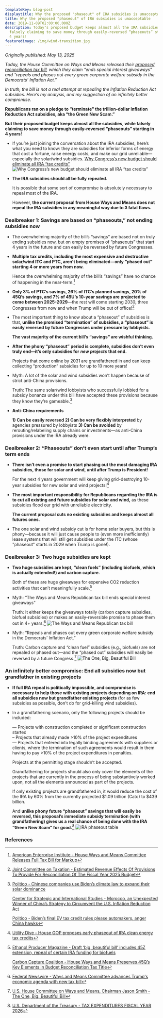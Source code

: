 ```yaml
---
templateKey: blog-post
displaytitle: Why the proposed "phaseout" of IRA subsidies is unacceptable
title: Why the proposed "phaseout" of IRA subsidies is unacceptable
date: 2019-11-09T02:00:00.000Z
description: Today's proposed budget keeps almost all the IRA subsidies, while
  falsely claiming to save money through easily-reversed “phaseouts” starting in
  4 years!
featuredimage: /img/wind-transition.jpg
---
```

_Originally published: May 13, 2025_

_Today, the House Committee on Ways and Means released their [proposed reconciliation tax bill](https://waysandmeans.house.gov/wp-content/uploads/2025/05/SMITMO_017_xml.pdf), which they claim “ends special interest giveaways” and “repeals and phases out every green corporate welfare subsidy in the Democrats’ Inflation Act.”_

_In truth, the bill is not a real attempt at repealing the Inflation Reduction Act subsidies. Here’s my analysis, and my suggestion of an infinitely better compromise._

**Republicans ran on a pledge to “terminate” the trillion-dollar Inflation Reduction Act subsidies, aka “the Green New Scam.”**

**But their proposed budget keeps almost all the subsidies, while falsely claiming to save money through easily-reversed “phaseouts” starting in 4 years!**

- If you’re just joining the conversation about the IRA subsidies, here’s what you need to know: they are subsidies for inferior forms of energy that cost a fortune, raise energy costs, and make our grid unreliable—especially the solar/wind subsidies.
    [Why Congress’s new budget should eliminate all IRA “tax credits”](https://alexepstein.substack.com/p/why-congresss-new-budget-should-eliminate)
    ![ Why Congress’s new budget should eliminate all IRA “tax credits”](/img/congress-new-budget.jpg)

- **The IRA subsidies should all be fully repealed.**

    It is possible that some sort of compromise is absolutely necessary to repeal most of the IRA.

    However, **the current proposal from House Ways and Means does not repeal the IRA subsidies in any meaningful way due to 3 fatal flaws.**

### Dealbreaker 1: Savings are based on “phaseouts,” not ending subsidies now

- The overwhelming majority of the bill’s “savings” are based not on truly ending subsidies now, but on empty promises of “phaseouts” that start 4 years in the future and can easily be reversed by future Congresses.

- **Multiple tax credits, including the most expensive and destructive solar/wind ITC and PTC, aren’t being eliminated—only “phased out” starting 4 or more years from now.**

    Hence the overwhelming majority of the bill’s “savings” have no chance of happening in the near-term.[^1]

- **Only 3% of PTC’s savings, 26% of ITC’s planned savings, 20% of 45Q’s savings, and 7% of 45U’s 10-year savings are projected to come between 2025-2029**—the rest will come starting 2030, three Congresses from now and when Trump will be out of office![^2]

- The most important thing to know about a “phaseout” of subsidies is that, **unlike the promised “termination” of subsidies, a “phaseout” is easily reversed by future Congresses under pressure by lobbyists.**

    **The vast majority of the current bill’s “savings” are wishful thinking.**

- **After the phony “phaseout” period is complete, subsidies don’t even truly end—it’s only subsidies for** ***new projects*** **that end.**

    Projects that come online by 2031 are grandfathered in and can keep collecting “production” subsidies for up to 10 more years!

- Myth: A lot of the solar and wind subsidies won’t happen because of strict anti-China provisions.

    Truth: The same solar/wind lobbyists who successfully lobbied for a subsidy bonanza under this bill have accepted these provisions because they know they’re gameable.[^3]

- **Anti-China requirements**

    **1) Can be easily reversed**
    **2) Can be very flexibly interpreted** by agencies pressured by lobbyists
    **3) Can be avoided** by rerouting/relabeling supply chains or investments—as anti-China provisions under the IRA already were.

### Dealbreaker 2: “Phaseouts” don’t even start until after Trump’s term ends

- **There isn’t even a promise to start phasing out the most damaging IRA subsidies, those for solar and wind, until after Trump is President!**

    For the next 4 years government will keep giving grid-destroying 10-year subsidies for new solar and wind projects![^4]

- **The most important responsibility for Republicans regarding the IRA is to cut all existing and future subsidies for solar and wind,** as these subsidies flood our grid with unreliable electricity.

    **The current proposal cuts no existing subsidies and keeps almost all futures ones.**

- The one solar and wind subsidy cut is for home solar buyers, but this is phony—because it will just cause people to (even more inefficiently) lease systems that will still get subsidies under the ITC (whose "phaseout" starts in 2029 when Trump is gone!).

### Dealbreaker 3: Two huge subsidies are kept

- **Two huge subsidies are kept, “clean fuels” (including biofuels, which is actually extended!) and carbon capture.**

    Both of these are huge giveaways for expensive CO2 reduction activities that can’t meaningfully scale.[^5]

- Myth: “The Ways and Means Republican tax bill ends special interest giveaways”

    Truth: It either keeps the giveaways totally (carbon capture subsidies, biofuel subsidies) or makes an easily-reversible promise to phase them out in 4+ years.[^6]
    ![The Ways and Means Republican tax bill](/img/ways-and-means-bill.webp)

- Myth: “Repeals and phases out every green corporate welfare subsidy in the Democrats’ Inflation Act.”

    Truth: Carbon capture and “clean fuel” subsidies (e.g., biofuels) are not repealed or phased out—and the “phased out” subsidies will easily be reversed by a future Congress.[^7]
    ![The One, Big, Beautiful Bill](/img/the-one-big-beautiful-bill.webp)

### An infinitely better compromise: End all subsidies now but grandfather in existing projects

- **If full IRA repeal is politically impossible, and compromise is necessary to help those with existing projects depending on IRA: end all subsidies now but grandfather existing projects** (for as few subsidies as possible, don't do for grid-killing wind subsidies).

- In a grandfathering scenario, only the following projects should be included:

    — Projects with construction completed or significant construction started\
    – Projects that already made >10% of the project expenditures\
    — Projects that entered into legally binding agreements with suppliers or clients, where the termination of such agreements would result in them having to pay >10% of the project expenditures in penalties.

    Projects at the permitting stage shouldn’t be accepted.

    Grandfathering for projects should also only cover the elements of the projects that are currently in the process of being substantively worked upon, not all the elements announced as part of the projects.

    If only existing projects are grandfathered in, it would reduce the cost of the IRA by 60% from the currently projected $1.09 trillion (Cato) to $439 billion.

    And **unlike phony future “phaseout” savings that will easily be reversed, this proposal’s immediate subsidy termination (with grandfathering) gives us a real chance of being done with the IRA “Green New Scam” for good.**[^8]
    ![IRA phaseout table](/img/ira-phaseout.png)

### References

[^1]: [American Enterprise Institute - House Ways and Means Committee Releases Full Tax Bill for Markup]()

[^2]: [Joint Committee on Taxation - Estimated Revenue Effects Of Provisions To Provide For Reconciliation Of The Fiscal Year 2025 Budget](https://www.jct.gov/publications/2025/jcx-22-25r/)

[^3]:
    [Politico - Chinese companies use Biden’s climate law to expand their solar dominance](https://www.politico.com/news/2024/11/01/chinese-solar-companies-ira-texas-00186890)

    [Center for Strategic and International Studies - Morocco, an Unexpected Winner of China’s Strategy to Circumvent the U.S. Inflation Reduction Act](https://www.csis.org/analysis/morocco-unexpected-winner-chinas-strategy-circumvent-us-inflation-reduction-act)

    [Politico - Biden’s final EV tax credit rules please automakers, anger China hawks](https://www.politico.com/news/2024/05/03/biden-ev-tax-credit-rules-automakers-china-00155917)

[^4]: [Utility Dive - House GOP proposes early phaseout of IRA clean energy tax credits](https://www.utilitydive.com/news/house-gop-proposes-early-phaseout-of-ira-clean-energy-tax-credits/747970/)

[^5]:
    [Ethanol Producer Magazine - Draft ‘big, beautiful bill’ includes 45Z extension, repeal of certain IRA funding for biofuels](https://ethanolproducer.com/articles/draft-big-beautiful-bill-includes-45z-extension-repeal-of-certain-ira-funding-for-biofuels)

    [Carbon Capture Coalition - House Ways and Means Preserves 45Q’s Key Elements in Budget Reconciliation Tax Title](https://carboncapturecoalition.org/house-ways-and-means-preserves-45qs-key-elements-in-budget-reconciliation-tax-title/)

[^6]: [Federal Newswire - Ways and Means Committee advances Trump's economic agenda with new tax bill](https://thefederalnewswire.com/stories/671358478-ways-and-means-committee-advances-trump-s-economic-agenda-with-new-tax-bill)

[^7]: [U.S. House Committee on Ways and Means, Chairman Jason Smith - The One, Big, Beautiful Bill](https://waysandmeans.house.gov/wp-content/uploads/2025/05/The-One-Big-Beautiful-Bill-Makes-America-Win-Again.pdf)

[^8]: [U.S. Department of the Treasury - TAX EXPENDITURES FISCAL YEAR 2026](https://home.treasury.gov/system/files/131/Tax-Expenditures-FY2026.pdf)
